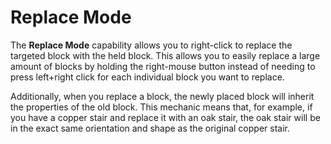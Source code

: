 # Replace Mode
The **Replace Mode** capability allows you to right-click to replace the targeted block with the held block. This allows you to easily replace a large amount of blocks by holding the right-mouse button instead of needing to press left+right click for each individual block you want to replace.

Additionally, when you replace a block, the newly placed block will inherit the properties of the old block. This mechanic means that, for example, if you have a copper stair and replace it with an oak stair, the oak stair will be in the exact same orientation and shape as the original copper stair.

